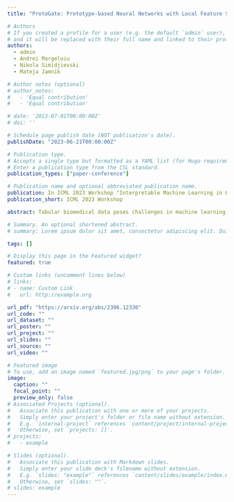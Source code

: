 ```yaml
---
title: "ProtoGate: Prototype-based Neural Networks with Local Feature Selection for Tabular Biomedical Data"

# Authors
# If you created a profile for a user (e.g. the default `admin` user), write the username (folder name) here
# and it will be replaced with their full name and linked to their profile.
authors:
  - admin
  - Andrei Margeloiu
  - Nikola Simidjievski
  - Mateja Jamnik

# Author notes (optional)
# author_notes:
#   - 'Equal contribution'
#   - 'Equal contribution'

# date: '2013-07-01T00:00:00Z'
# doi: ''

# Schedule page publish date (NOT publication's date).
publishDate: "2023-06-21T00:00:00Z"

# Publication type.
# Accepts a single type but formatted as a YAML list (for Hugo requirements).
# Enter a publication type from the CSL standard.
publication_types: ["paper-conference"]

# Publication name and optional abbreviated publication name.
publication: In ICML 2023 Workshop "Interpretable Machine Learning in Healthcare (IMLH)"
publication_short: ICML 2023 Workshop

abstract: Tabular biomedical data poses challenges in machine learning because it is often high-dimensional and typically low-sample-size. Previous research has attempted to address these challenges via feature selection approaches, which can lead to unstable performance on real-world data. This suggests that current methods lack appropriate inductive biases that capture patterns common to different samples. In this paper, we propose ProtoGate, a prototype-based neural model that introduces an inductive bias by attending to both homogeneity and heterogeneity across samples. ProtoGate selects features in a global-to-local manner and leverages them to produce explainable predictions via an interpretable prototype-based model. We conduct comprehensive experiments to evaluate the performance of ProtoGate on synthetic and real-world datasets. Our results show that exploiting the homogeneous and heterogeneous patterns in the data can improve prediction accuracy while prototypes imbue interpretability.

# Summary. An optional shortened abstract.
# summary: Lorem ipsum dolor sit amet, consectetur adipiscing elit. Duis posuere tellus ac convallis placerat. Proin tincidunt magna sed ex sollicitudin condimentum.

tags: []

# Display this page in the Featured widget?
featured: true

# Custom links (uncomment lines below)
# links:
# - name: Custom Link
#   url: http://example.org

url_pdf: "https://arxiv.org/abs/2306.12330"
url_code: ""
url_dataset: ""
url_poster: ""
url_project: ""
url_slides: ""
url_source: ""
url_video: ""

# Featured image
# To use, add an image named `featured.jpg/png` to your page's folder.
image:
  caption: ""
  focal_point: ""
  preview_only: false
# Associated Projects (optional).
#   Associate this publication with one or more of your projects.
#   Simply enter your project's folder or file name without extension.
#   E.g. `internal-project` references `content/project/internal-project/index.md`.
#   Otherwise, set `projects: []`.
# projects:
#   - example

# Slides (optional).
#   Associate this publication with Markdown slides.
#   Simply enter your slide deck's filename without extension.
#   E.g. `slides: "example"` references `content/slides/example/index.md`.
#   Otherwise, set `slides: ""`.
# slides: example
---
```


<!-- {{% callout note %}}
Click the _Cite_ button above to demo the feature to enable visitors to import publication metadata into their reference management software.
{{% /callout %}}

{{% callout note %}}
Create your slides in Markdown - click the _Slides_ button to check out the example.
{{% /callout %}} -->

<!-- Add the publication's **full text** or **supplementary notes** here. You can use rich formatting such as including [code, math, and images](https://wowchemy.com/docs/content/writing-markdown-latex/). -->
